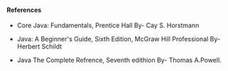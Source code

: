 #### References

- Core Java: Fundamentals, Prentice Hall By- Cay S. Horstmann

- Java: A Beginner's Guide, Sixth Edition, McGraw Hill Professional By- Herbert Schildt

- Java The Complete Refrence, Seventh edithion By- Thomas A.Powell.
